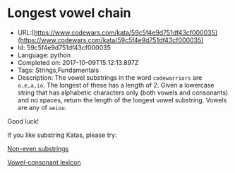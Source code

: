 # Longest vowel chain

 - URL:[https://www.codewars.com/kata/59c5f4e9d751df43cf000035](https://www.codewars.com/kata/59c5f4e9d751df43cf000035)
 - Id: 59c5f4e9d751df43cf000035
 - Language: python
 - Completed on: 2017-10-09T15:12:13.897Z
 - Tags: Strings,Fundamentals
 - Description:
The vowel substrings in the word `codewarriors` are `o,e,a,io`. The longest of these has a length of 2. Given a lowercase string that has alphabetic characters only (both vowels and consonants) and no spaces, return the length of the longest vowel substring.
Vowels are any of `aeiou`. 

Good luck!

If you like substring Katas, please try:

[Non-even substrings](https://www.codewars.com/kata/59da47fa27ee00a8b90000b4)

[Vowel-consonant lexicon](https://www.codewars.com/kata/59cf8bed1a68b75ffb000026)

